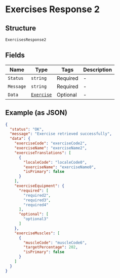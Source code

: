 
# Exercises Response 2

## Structure

`ExercisesResponse2`

## Fields

| Name | Type | Tags | Description |
|  --- | --- | --- | --- |
| `Status` | `string` | Required | - |
| `Message` | `string` | Required | - |
| `Data` | [`Exercise`](../../doc/models/exercise.md) | Optional | - |

## Example (as JSON)

```json
{
  "status": "OK",
  "message": "Exercise retrieved successfully",
  "data": {
    "exerciseCode": "exerciseCode2",
    "exerciseName": "exerciseName2",
    "exerciseTranslations": [
      {
        "localeCode": "localeCode0",
        "exerciseName": "exerciseName0",
        "isPrimary": false
      }
    ],
    "exerciseEquipment": {
      "required": [
        "required2",
        "required3",
        "required4"
      ],
      "optional": [
        "optional3"
      ]
    },
    "exerciseMuscles": [
      {
        "muscleCode": "muscleCode6",
        "targetPercentage": 202,
        "isPrimary": false
      }
    ]
  }
}
```

